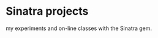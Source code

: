 Sinatra projects
========================

my experiments and on-line classes with the Sinatra gem.
